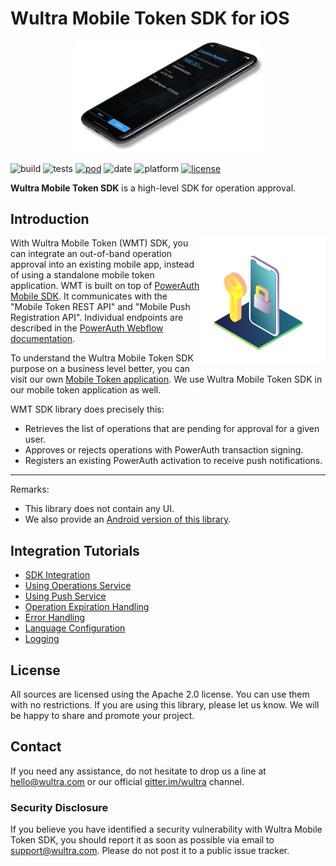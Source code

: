 # Wultra Mobile Token SDK for iOS

<!-- begin remove -->
<p align="center"><img src="images/intro.png" alt="Wultra Mobile Token SDK for Android" width="60%" /></p>

![build](https://github.com/wultra/mtoken-sdk-ios/workflows/build/badge.svg) ![tests](https://github.com/wultra/mtoken-sdk-ios/workflows/tests/badge.svg) [![pod](https://img.shields.io/cocoapods/v/WultraMobileTokenSDK)](https://cocoapods.org/pods/WultraMobileTokenSDK) ![date](https://img.shields.io/github/release-date/wultra/mtoken-sdk-ios) ![platform](https://img.shields.io/cocoapods/p/WultraMobileTokenSDK) [![license](https://img.shields.io/github/license/wultra/mtoken-sdk-ios)](LICENSE)  

__Wultra Mobile Token SDK__ is a high-level SDK for operation approval.
<!-- end -->

## Introduction
 
<!-- begin remove -->
<img align="right" src="images/il-mobile-token.svg" width="40%" />
<!-- end -->
 
With Wultra Mobile Token (WMT) SDK, you can integrate an out-of-band operation approval into an existing mobile app, instead of using a standalone mobile token application. WMT is built on top of [PowerAuth Mobile SDK](https://github.com/wultra/powerauth-mobile-sdk). It communicates with the "Mobile Token REST API" and "Mobile Push Registration API". Individual endpoints are described in the [PowerAuth Webflow documentation](https://github.com/wultra/powerauth-webflow/).

To understand the Wultra Mobile Token SDK purpose on a business level better, you can visit our own [Mobile Token application](https://www.wultra.com/mobile-token). We use Wultra Mobile Token SDK in our mobile token application as well.

WMT SDK library does precisely this:

- Retrieves the list of operations that are pending for approval for a given user.
- Approves or rejects operations with PowerAuth transaction signing.
- Registers an existing PowerAuth activation to receive push notifications.

---
Remarks:

- This library does not contain any UI.
- We also provide an [Android version of this library](https://github.com/wultra/mtoken-sdk-android). 

## Integration Tutorials
- [SDK Integration](SDK-Integration.md)
- [Using Operations Service](Using-Operations-Service.md)
- [Using Push Service](Using-Push-Service.md)
- [Operation Expiration Handling](Operation-Expiration.md)
- [Error Handling](Error-Handling.md)
- [Language Configuration](Language-Configuration.md)
- [Logging](Logging.md)

## License

All sources are licensed using the Apache 2.0 license. You can use them with no restrictions. If you are using this library, please let us know. We will be happy to share and promote your project.

## Contact

If you need any assistance, do not hesitate to drop us a line at [hello@wultra.com](mailto:hello@wultra.com) or our official [gitter.im/wultra](https://gitter.im/wultra) channel.

### Security Disclosure

If you believe you have identified a security vulnerability with Wultra Mobile Token SDK, you should report it as soon as possible via email to [support@wultra.com](mailto:support@wultra.com). Please do not post it to a public issue tracker.
